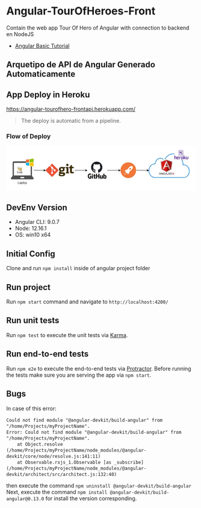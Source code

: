 # Angular-TourOfHeroes-Front
Contain the web app Tour Of Hero of Angular with connection to backend en NodeJS

* [Angular Basic Tutorial](https://angular.io/tutorial) 

## Arquetipo de API de Angular Generado Automaticamente

## App Deploy in Heroku

https://angular-tourofhero-frontapi.herokuapp.com/

>The deploy is automatic from a pipeline.

### Flow of Deploy

![Angular Deploy](screen/angulardeploy.jpg)


## DevEnv Version

* Angular CLI: 9.0.7
* Node: 12.16.1
* OS: win10 x64

## Initial Config

Clone and run `npm install` inside of angular project folder 

## Run project 

Run `npm start` command and navigate to `http://localhost:4200/`

## Run unit tests

Run `npm test` to execute the unit tests via [Karma](https://karma-runner.github.io).

## Run end-to-end tests

Run `npm e2e` to execute the end-to-end tests via [Protractor](http://www.protractortest.org/).
Before running the tests make sure you are serving the app via `npm start`.

## Bugs

In case of this error: 

```
Could not find module "@angular-devkit/build-angular" from "/home/Projects/myProjectName".
Error: Could not find module "@angular-devkit/build-angular" from "/home/Projects/myProjectName".
    at Object.resolve (/home/Projects/myProjectName/node_modules/@angular-devkit/core/node/resolve.js:141:11)
    at Observable.rxjs_1.Observable [as _subscribe] (/home/Projects/myProjectName/node_modules/@angular-devkit/architect/src/architect.js:132:40)
``` 

then execute the command `npm uninstall @angular-devkit/build-angular` Next, execute the command `npm install @angular-devkit/build-angular@0.13.0` for install the version corresponding.



